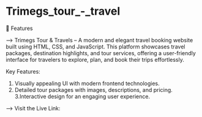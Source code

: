 # Trimegs_tour_-_travel
🚀 Features                                                                                                                                                                      

--> Trimegs Tour & Travels – A modern and elegant travel booking website built using HTML, CSS, and JavaScript. This platform showcases travel packages, destination highlights, and tour services, offering a user-friendly interface for travelers to explore, plan, and book their trips effortlessly.                                            

Key Features:                                                                                                                                                              
1. Visually appealing UI with modern frontend technologies.
2. Detailed tour packages with images, descriptions, and pricing.
3.Interactive design for an engaging user experience.
                                                                                                                                                                                  
--> Visit the Live Link: 
